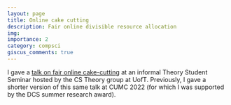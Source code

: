 ```yaml
---
layout: page
title: Online cake cutting
description: Fair online divisible resource allocation
img:
importance: 2
category: compsci
giscus_comments: true
---
```


I gave a <a href="/assets/docs/Online_resource_allocation_2.pdf">talk on fair online cake-cutting</a> at an informal Theory Student Seminar hosted by the CS Theory group at UofT. Previously, I gave a shorter version of this same talk at CUMC 2022 (for which I was supported by the DCS summer research award).
